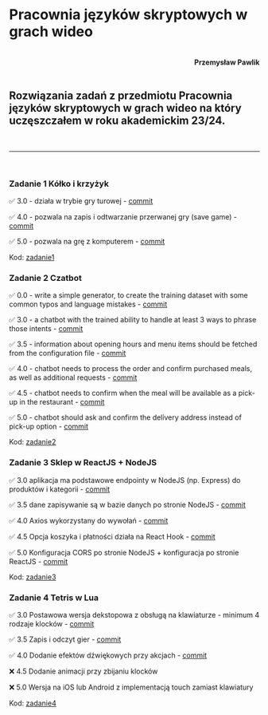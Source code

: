 # **Pracownia języków skryptowych w grach wideo**
<br>
<div style="text-align: right"><b>Przemysław Pawlik</b></div>
<br>

## Rozwiązania zadań z przedmiotu Pracownia języków skryptowych w grach wideo na który uczęszczałem w roku akademickim 23/24.
<br>

----------
<br>

### Zadanie 1 Kółko i krzyżyk

✅ 3.0 - działa w trybie gry turowej - [commit](https://github.com/bestemic/Skrypty_gry_2023-2024/commit/61e949cf3684af398c8a38f1985971a48efc9161)

✅ 4.0 - pozwala na zapis i odtwarzanie przerwanej gry (save game) - [commit](https://github.com/bestemic/Skrypty_gry_2023-2024/commit/0e077f16d28b35fa0a4166b217f2217ce170af21)

✅ 5.0 - pozwala na grę z komputerem - [commit](https://github.com/bestemic/Skrypty_gry_2023-2024/commit/61e949cf3684af398c8a38f1985971a48efc9161)

Kod: [zadanie1](zadanie1/)

### Zadanie 2 Czatbot

✅ 0.0 - write a simple generator, to create the training dataset with some common typos and language mistakes - [commit](https://github.com/bestemic/Skrypty_gry_2023-2024/commit/a36e11315aee0c73643c3b16007aa3656d41a61b)

✅ 3.0 - a chatbot with the trained ability to handle at least 3 ways to phrase those intents - [commit](https://github.com/bestemic/Skrypty_gry_2023-2024/commit/e7580160e8290d8eda78830636c18d2acf9fdf9d)

✅ 3.5 - information about opening hours and menu items should be fetched from the configuration file - [commit](https://github.com/bestemic/Skrypty_gry_2023-2024/commit/690514541fba11da86d7fdc7b3233d311166a4e7)

✅ 4.0 - chatbot needs to process the order and confirm purchased meals, as well as additional requests - [commit](https://github.com/bestemic/Skrypty_gry_2023-2024/commit/7a06f12d2f61135ae6882a0d389ca798cde9ebb3)

✅ 4.5 - chatbot needs to confirm when the meal will be available as a pick-up in the restaurant - [commit](https://github.com/bestemic/Skrypty_gry_2023-2024/commit/7a06f12d2f61135ae6882a0d389ca798cde9ebb3)

✅ 5.0 - chatbot should ask and confirm the delivery address instead of pick-up option - [commit](https://github.com/bestemic/Skrypty_gry_2023-2024/commit/9f3b404188d10695aa4c2a741abaace3df359180)

Kod: [zadanie2](zadanie2/)

### Zadanie 3 Sklep w ReactJS + NodeJS

✅ 3.0 aplikacja ma podstawowe endpointy w NodeJS (np. Express) do produktów i kategorii - [commit](https://github.com/bestemic/Skrypty_gry_2023-2024/commit/ffd7d3fc39d261028e44626691069658684330bb)

✅ 3.5 dane zapisywanie są w bazie danych po stronie NodeJS - [commit](https://github.com/bestemic/Skrypty_gry_2023-2024/commit/ffd7d3fc39d261028e44626691069658684330bb)

✅ 4.0 Axios wykorzystany do wywołań - [commit](https://github.com/bestemic/Skrypty_gry_2023-2024/commit/a572780a45c83f9964fbb1cd2c7b4b5e491312ab)

✅ 4.5 Opcja koszyka i płatności działa na React Hook - [commit](https://github.com/bestemic/Skrypty_gry_2023-2024/commit/97320644ed738f517cb2fe113cd553d945e5d468)

✅ 5.0 Konfiguracja CORS po stronie NodeJS + konfiguracja po stronie ReactJS - [commit](https://github.com/bestemic/Skrypty_gry_2023-2024/commit/a572780a45c83f9964fbb1cd2c7b4b5e491312ab)

Kod: [zadanie3](zadanie3/)

### Zadanie 4 Tetris w Lua

✅ 3.0 Postawowa wersja dekstopowa z obsługą na klawiaturze - minimum 4 rodzaje klocków - [commit](https://github.com/bestemic/Skrypty_gry_2023-2024/commit/50380f09c9b99b688b637002802bd6ee8fd17b67)

✅ 3.5 Zapis i odczyt gier - [commit](https://github.com/bestemic/Skrypty_gry_2023-2024/commit/057427bb4134e547130c5f0f12d1ea4207101426)

✅ 4.0 Dodanie efektów dźwiękowych przy akcjach - [commit](https://github.com/bestemic/Skrypty_gry_2023-2024/commit/b2fc921905f05e902bd976312b5a5d053e05357f)

❌ 4.5 Dodanie animacji przy zbijaniu klocków

❌ 5.0 Wersja na iOS lub Android z implementacją touch zamiast klawiatury

Kod: [zadanie4](zadanie4/)